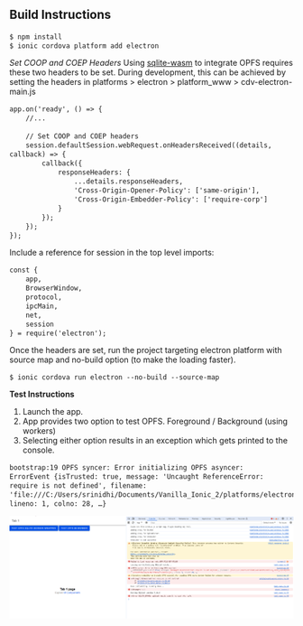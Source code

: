 **Build Instructions**
-

```
$ npm install
$ ionic cordova platform add electron
```

*Set COOP and COEP Headers*
Using [sqlite-wasm](https://github.com/sqlite/sqlite-wasm/tree/main) to integrate OPFS requires these two headers to be set. During development, this can be achieved by setting the headers in 
platforms > electron > platform_www > cdv-electron-main.js

```
app.on('ready', () => {
    //...
    
    // Set COOP and COEP headers
    session.defaultSession.webRequest.onHeadersReceived((details, callback) => {
        callback({
            responseHeaders: {
                ...details.responseHeaders,
                'Cross-Origin-Opener-Policy': ['same-origin'],
                'Cross-Origin-Embedder-Policy': ['require-corp']
            }
        });
    });
});
```
Include a reference for session in the top level imports:

```
const {
    app,
    BrowserWindow,
    protocol,
    ipcMain,
    net,
    session
} = require('electron');
```

Once the headers are set, run the project targeting electron platform with source map and no-build option (to make the loading faster).

```
$ ionic cordova run electron --no-build --source-map
```

**Test Instructions**
1. Launch the app.
2. App provides two option to test OPFS. Foreground / Background (using workers)
3. Selecting either option results in an exception which gets printed to the console.

```error
bootstrap:19 OPFS syncer: Error initializing OPFS asyncer: 
ErrorEvent {isTrusted: true, message: 'Uncaught ReferenceError: require is not defined', filename: 'file:///C:/Users/srinidhi/Documents/Vanilla_Ionic_2/platforms/electron/www/4270.bc9b09e757c4ca57.js', lineno: 1, colno: 28, …}
```

![Electron App Error](Electron-app-error-information.PNG)
